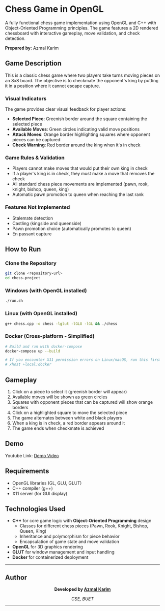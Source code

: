 # Chess Game in OpenGL

A fully functional chess game implementation using OpenGL and C++ with Object-Oriented Programming principles. The game features a 2D rendered chessboard with interactive gameplay, move validation, and check detection.

**Prepared by:** Azmal Karim

## Game Description

This is a classic chess game where two players take turns moving pieces on an 8x8 board. The objective is to checkmate the opponent's king by putting it in a position where it cannot escape capture.

### Visual Indicators

The game provides clear visual feedback for player actions:

- **Selected Piece**: Greenish border around the square containing the selected piece
- **Available Moves**: Green circles indicating valid move positions
- **Attack Moves**: Orange border highlighting squares where opponent pieces can be captured
- **Check Warning**: Red border around the king when it's in check

### Game Rules & Validation

- Players cannot make moves that would put their own king in check
- If a player's king is in check, they must make a move that removes the check
- All standard chess piece movements are implemented (pawn, rook, knight, bishop, queen, king)
- Automatic pawn promotion to queen when reaching the last rank

### Features Not Implemented

- Stalemate detection
- Castling (kingside and queenside)
- Pawn promotion choice (automatically promotes to queen)
- En passant capture

## How to Run

### Clone the Repository
```bash
git clone <repository-url>
cd chess-project
```

### Windows (with OpenGL installed)
```bash
./run.sh
```

### Linux (with OpenGL installed)
```bash
g++ chess.cpp -o chess -lglut -lGLU -lGL && ./chess
```

### Docker (Cross-platform - Simplified)
```bash
# Build and run with docker-compose
docker-compose up --build

# If you encounter X11 permission errors on Linux/macOS, run this first:
# xhost +local:docker
```

## Gameplay

1. Click on a piece to select it (greenish border will appear)
2. Available moves will be shown as green circles
3. Squares with opponent pieces that can be captured will show orange borders
4. Click on a highlighted square to move the selected piece
5. The game alternates between white and black players
6. When a king is in check, a red border appears around it
7. The game ends when checkmate is achieved

## Demo

Youtube Link: [Demo Video](https://github.com/AzmalSirat)

## Requirements

- OpenGL libraries (GL, GLU, GLUT)
- C++ compiler (g++)
- X11 server (for GUI display)

## Technologies Used

- **C++** for core game logic with **Object-Oriented Programming** design
  - Classes for different chess pieces (Pawn, Rook, Knight, Bishop, Queen, King)
  - Inheritance and polymorphism for piece behavior
  - Encapsulation of game state and move validation
- **OpenGL** for 3D graphics rendering
- **GLUT** for window management and input handling
- **Docker** for containerized deployment

---

## Author

<div align="center">

**Developed by [Azmal Karim](https://github.com/AzmalSirat)**

*CSE, BUET*


</div>

---
